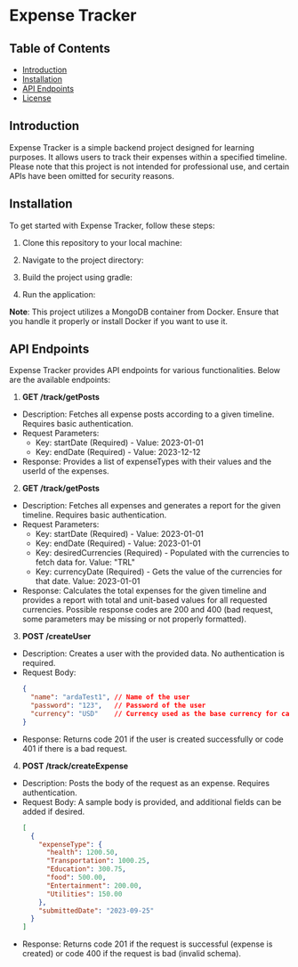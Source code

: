 # Expense Tracker

## Table of Contents
- [Introduction](#introduction)
- [Installation](#installation)
- [API Endpoints](#api-endpoints)
- [License](#license)

## Introduction

Expense Tracker is a simple backend project designed for learning purposes. It allows users to track their expenses within a specified timeline. Please note that this project is not intended for professional use, and certain APIs have been omitted for security reasons.

## Installation

To get started with Expense Tracker, follow these steps:

1. Clone this repository to your local machine:

2. Navigate to the project directory:

3. Build the project using gradle:

4. Run the application:


**Note**: This project utilizes a MongoDB container from Docker. Ensure that you handle it properly or install Docker if you want to use it.

## API Endpoints

Expense Tracker provides API endpoints for various functionalities. Below are the available endpoints:

1. **GET /track/getPosts**
- Description: Fetches all expense posts according to a given timeline. Requires basic authentication.
- Request Parameters:
  - Key: startDate (Required) - Value: 2023-01-01
  - Key: endDate (Required) - Value: 2023-12-12
- Response: Provides a list of expenseTypes with their values and the userId of the expenses.

2. **GET /track/getPosts**
- Description: Fetches all expenses and generates a report for the given timeline. Requires basic authentication.
- Request Parameters:
  - Key: startDate (Required) - Value: 2023-01-01
  - Key: endDate (Required) - Value: 2023-01-01
  - Key: desiredCurrencies (Required) - Populated with the currencies to fetch data for. Value: "TRL"
  - Key: currencyDate (Required) - Gets the value of the currencies for that date. Value: 2023-01-01
- Response: Calculates the total expenses for the given timeline and provides a report with total and unit-based values for all requested currencies. Possible response codes are 200 and 400 (bad request, some parameters may be missing or not properly formatted).

3. **POST /createUser**
- Description: Creates a user with the provided data. No authentication is required.
- Request Body: 
  ```json
  {
    "name": "ardaTest1", // Name of the user
    "password": "123",   // Password of the user
    "currency": "USD"    // Currency used as the base currency for calculations
  }
  ```
- Response: Returns code 201 if the user is created successfully or code 401 if there is a bad request.

4. **POST /track/createExpense**
- Description: Posts the body of the request as an expense. Requires authentication.
- Request Body: A sample body is provided, and additional fields can be added if desired.
  ```json
  [
    {
      "expenseType": {
        "health": 1200.50,
        "Transportation": 1000.25,
        "Education": 300.75,
        "food": 500.00,
        "Entertainment": 200.00,
        "Utilities": 150.00
      },
      "submittedDate": "2023-09-25"
    }
  ]
  ```
- Response: Returns code 201 if the request is successful (expense is created) or code 400 if the request is bad (invalid schema).

